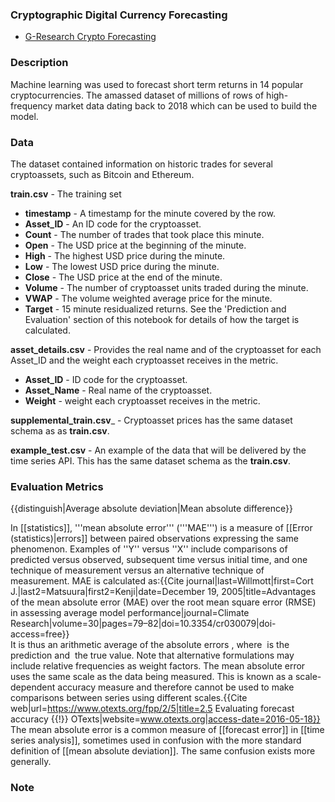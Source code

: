 ### Cryptographic Digital Currency Forecasting

- [G-Research Crypto Forecasting](https://www.kaggle.com/c/g-research-crypto-forecasting/overview)

### Description

Machine learning was used to forecast short term returns in 14 popular cryptocurrencies. The amassed dataset of millions of rows of high-frequency market data dating back to 2018 which can be used to build the model.

### Data

The dataset contained information on historic trades for several cryptoassets, such as Bitcoin and Ethereum. 

__train.csv__ - The training set

- __timestamp__ - A timestamp for the minute covered by the row.
- __Asset_ID__ - An ID code for the cryptoasset.
- __Count__ - The number of trades that took place this minute.
- __Open__ - The USD price at the beginning of the minute.
- __High__ - The highest USD price during the minute.
- __Low__ - The lowest USD price during the minute.
- __Close__ - The USD price at the end of the minute.
- __Volume__ - The number of cryptoasset units traded during the minute.
- __VWAP__ - The volume weighted average price for the minute.
- __Target__ - 15 minute residualized returns. See the 'Prediction and Evaluation' section of this notebook for details of how the target is calculated.

__asset_details.csv__ - Provides the real name and of the cryptoasset for each Asset_ID and the weight each cryptoasset receives in the metric.
- __Asset_ID__ - ID code for the cryptoasset.
- __Asset_Name__ - Real name of the cryptoasset.
- __Weight__ - weight each cryptoasset receives in the metric.


__supplemental_train.csv___ - Cryptoasset prices has the same dataset schema as as __train.csv__.

__example_test.csv__ - An example of the data that will be delivered by the time series API. This has the same dataset schema as the __train.csv__.


### Evaluation Metrics
{{distinguish|Average absolute deviation|Mean absolute difference}}

In [[statistics]], '''mean absolute error''' ('''MAE''') is a measure of [[Error (statistics)|errors]] between paired observations expressing the same phenomenon. Examples of ''Y'' versus ''X'' include comparisons of predicted versus observed, subsequent time versus initial time, and one technique of measurement versus an alternative technique of measurement. MAE is calculated as:<ref name=":0">{{Cite journal|last=Willmott|first=Cort J.|last2=Matsuura|first2=Kenji|date=December 19, 2005|title=Advantages of the mean absolute error (MAE) over the root mean square error (RMSE) in assessing average model performance|journal=Climate Research|volume=30|pages=79–82|doi=10.3354/cr030079|doi-access=free}}</ref>
<math display="block">\mathrm{MAE} = \frac{\sum_{i=1}^n\left| y_i - x_i\right|}{n} =\frac{\sum_{i=1}^n\left| e_i \right|}{n}.</math>
It is thus an arithmetic average of the absolute errors <math>|e_i| = |y_i - x_i|</math>, where <math>y_i</math> is the prediction and <math>x_i</math> the true value. Note that alternative formulations may include relative frequencies as weight factors. The mean absolute error uses the same scale as the data being measured. This is known as a scale-dependent accuracy measure and therefore cannot be used to make comparisons between series using different scales.<ref>{{Cite web|url=https://www.otexts.org/fpp/2/5|title=2.5 Evaluating forecast accuracy {{!}} OTexts|website=www.otexts.org|access-date=2016-05-18}}</ref> The mean absolute error is a common measure of [[forecast error]] in [[time series analysis]],<ref name="Hyndman2005" /> sometimes used in confusion with the more standard definition of [[mean absolute deviation]]. The same confusion exists more generally.

### Note


